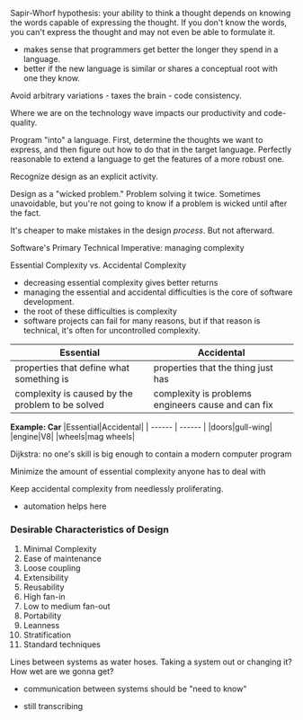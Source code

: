 Sapir-Whorf hypothesis: your ability to think a thought depends on knowing the words capable of expressing the thought.  If you don't know the words, you can't express the thought and may not even be able to formulate it.
- makes sense that programmers get better the longer they spend in a language.
- better if the new language is similar or shares a conceptual root with one they know.

Avoid arbitrary variations - taxes the brain - code consistency.

Where we are on the technology wave impacts our productivity and code-quality.

Program "into" a language. First, determine the thoughts we want to express, and then figure out how to do that in the target language.  Perfectly reasonable to extend a language to get the features of a more robust one. 

Recognize design as an explicit activity.

Design as a "wicked problem." Problem solving it twice. Sometimes unavoidable, but you're not going to know if a problem is wicked until after the fact.

It's cheaper to make mistakes in the design _process_. But not afterward.

Software's Primary Technical Imperative: managing complexity

Essential Complexity vs. Accidental Complexity
- decreasing essential complexity gives better returns
- managing the essential and accidental difficulties is the core of software development.
- the root of these difficulties is complexity
- software projects can fail for many reasons, but if that reason is technical, it's often for uncontrolled complexity.

|Essential|Accidental|
| ------ | ------ |
|properties that define what something is|properties that the thing just has|
|complexity is caused by the problem to be solved|complexity is problems engineers cause and can fix|

**Example: Car**
|Essential|Accidental|
| ------ | ------ |
|doors|gull-wing|
|engine|V8|
|wheels|mag wheels|

Dijkstra: no one's skill is big enough to contain a modern computer program

Minimize the amount of essential complexity anyone has to deal with

Keep accidental complexity from needlessly proliferating.
- automation helps here

### Desirable Characteristics of Design
1. Minimal Complexity
2. Ease of maintenance
3. Loose coupling
4. Extensibility
5. Reusability
6. High fan-in
7. Low to medium fan-out
8. Portability
9. Leanness
10. Stratification
11. Standard techniques

Lines between systems as water hoses.  Taking a system out or changing it?  How wet are we gonna get?
- communication between systems should be "need to know"



- still transcribing

